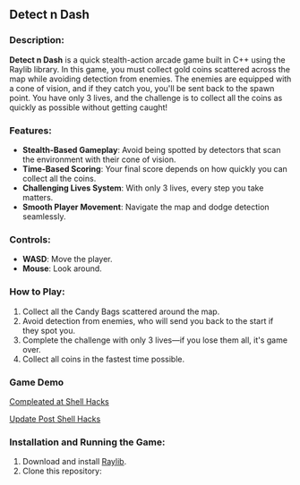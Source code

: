 ## Detect n Dash

### Description:

**Detect n Dash** is a quick stealth-action arcade game built in C++ using the Raylib library. In this game, you must collect gold coins scattered across the map while avoiding detection from enemies. The enemies are equipped with a cone of vision, and if they catch you, you'll be sent back to the spawn point. You have only 3 lives, and the challenge is to collect all the coins as quickly as possible without getting caught!

### Features:

- **Stealth-Based Gameplay**: Avoid being spotted by detectors that scan the environment with their cone of vision.
- **Time-Based Scoring**: Your final score depends on how quickly you can collect all the coins.
- **Challenging Lives System**: With only 3 lives, every step you take matters.
- **Smooth Player Movement**: Navigate the map and dodge detection seamlessly.

### Controls:

- **WASD**: Move the player.
- **Mouse**: Look around.

### How to Play:

1. Collect all the Candy Bags scattered around the map.
2. Avoid detection from enemies, who will send you back to the start if they spot you.
3. Complete the challenge with only 3 lives—if you lose them all, it's game over.
4. Collect all coins in the fastest time possible.

### Game Demo
[Compleated at Shell Hacks](https://youtu.be/ZNxVVlriMxo)

[Update Post Shell Hacks](https://youtu.be/WGhCLxvJH0s)

### Installation and Running the Game:

1. Download and install [Raylib](https://www.raylib.com/).
2. Clone this repository:
